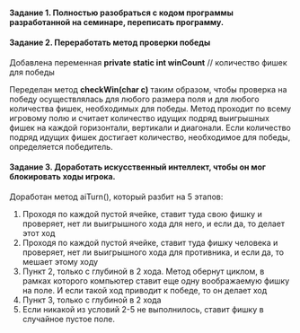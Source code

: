 #### Задание 1. Полностью разобраться с кодом программы разработанной на семинаре, переписать программу.


#### Задание 2. Переработать метод проверки победы


Добавлена переменная **private static int winCount** // количество фишек для победы

Переделан метод **checkWin(char c)** таким образом, чтобы проверка на победу осуществлялась для любого размера поля и для любого количества фишек, необходимых для победы. Метод проходит по всему игровому полю и считает количество идущих подряд выигрышных фишек на каждой горизонтали, вертикали и диагонали. Если количество подряд идущих фишек достигает количество, необходимое для победы, определяется победитель.

#### Задание 3. Доработать искусственный интеллект, чтобы он мог блокировать ходы игрока.

Доработан метод aiTurn(), который разбит на 5 этапов:
1. Проходя по каждой пустой ячейке, ставит туда свою фишку и проверяет, нет ли выигрышного хода для него, и если да, то делает этот ход
2. Проходя по каждой пустой ячейке, ставит туда фишку человека и проверяет, нет ли выигрышного хода для противника, и если да, то мешает этому ходу
3. Пункт 2, только с глубиной в 2 хода. Метод обернут циклом, в рамках которого компьютер ставит еще одну воображаемую фишку на поле. И если такой ход приводит к победе, то он делает ход
4. Пункт 3, только с глубиной в 2 хода
5. Если никакой из условий 2-5 не выполнилось, ставит фишку в случайное пустое поле.